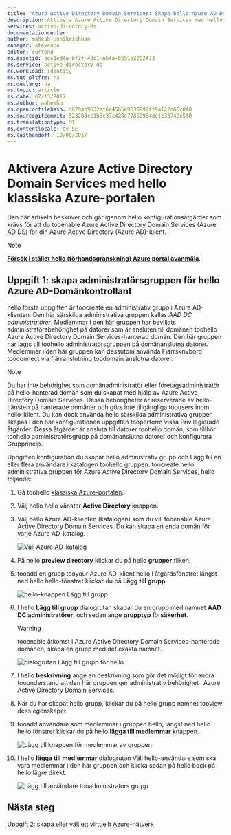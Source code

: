 ```yaml
---
title: "Azure Active Directory Domain Services: Skapa hello Azure AD DC-administratörsgruppen | Microsoft Docs"
description: Aktivera Azure Active Directory Domain Services med hello klassiska Azure-portalen
services: active-directory-ds
documentationcenter: 
author: mahesh-unnikrishnan
manager: stevenpo
editor: curtand
ms.assetid: ace1ed4a-bf7f-43c1-a64a-6b51a2202473
ms.service: active-directory-ds
ms.workload: identity
ms.tgt_pltfrm: na
ms.devlang: na
ms.topic: article
ms.date: 07/13/2017
ms.author: maheshu
ms.openlocfilehash: d629ab9632ef6a45b549630999ff9a122d60c040
ms.sourcegitcommit: 523283cc1b3c37c428e77850964dc1c33742c5f0
ms.translationtype: MT
ms.contentlocale: sv-SE
ms.lasthandoff: 10/06/2017
---
```

# <a name="enable-azure-active-directory-domain-services-using-hello-azure-classic-portal"></a>Aktivera Azure Active Directory Domain Services med hello klassiska Azure-portalen
Den här artikeln beskriver och går igenom hello konfigurationsåtgärder som krävs för att du tooenable Azure Active Directory Domain Services (Azure AD DS) för din Azure Active Directory (Azure AD)-klient.

> [!NOTE]
> [**Försök i stället hello (förhandsgranskning) Azure portal avanmäla**](active-directory-ds-getting-started.md). 
>

## <a name="task-1-create-hello-azure-ad-dc-administrators-group"></a>Uppgift 1: skapa administratörsgruppen för hello Azure AD-Domänkontrollant
hello första uppgiften är toocreate en administrativ grupp i Azure AD-klienten. Den här särskilda administrativa gruppen kallas *AAD DC administratörer*. Medlemmar i den här gruppen har beviljats administratörsbehörighet på datorer som är ansluten till domänen toohello Azure Active Directory Domain Services-hanterad domän. Den här gruppen har lagts till toohello administratörsgruppen på domänanslutna datorer. Medlemmar i den här gruppen kan dessutom använda Fjärrskrivbord tooconnect via fjärranslutning toodomain anslutna datorer.  

> [!NOTE]
> Du har inte behörighet som domänadministratör eller företagsadministratör på hello-hanterad domän som du skapat med hjälp av Azure Active Directory Domain Services. Dessa behörigheter är reserverade av hello-tjänsten på hanterade domäner och görs inte tillgängliga toousers inom hello-klient. Du kan dock använda hello särskilda administrativa gruppen skapas i den här konfigurationen uppgiften tooperform vissa Privilegierade åtgärder. Dessa åtgärder är ansluta till datorer toohello domän, som tillhör toohello administratörsgrupp på domänanslutna datorer och konfigurera Grupprincip.
>

Uppgiften konfiguration du skapar hello administrativ grupp och Lägg till en eller flera användare i katalogen toohello gruppen. toocreate hello administrativa gruppen för Azure Active Directory Domain Services, hello följande:

1. Gå toohello [klassiska Azure-portalen](https://manage.windowsazure.com).
2. Välj hello hello vänster **Active Directory** knappen.
3. Välj hello Azure AD-klienten (katalogen) som du vill tooenable Azure Active Directory Domain Services. Du kan skapa en enda domän för varje Azure AD-katalog.

    ![Välj Azure AD-katalog](./media/active-directory-domain-services-getting-started/select-aad-directory.png)
4. På hello **preview directory** klickar du på hello **grupper** fliken.
5. tooadd en grupp tooyour Azure AD-klient hello i åtgärdsfönstret längst ned hello hello-fönstret klickar du på **Lägg till grupp**.

    ![hello-knappen Lägg till grupp](./media/active-directory-domain-services-getting-started/add-group-button.png)
6. I hello **Lägg till grupp** dialogrutan skapar du en grupp med namnet **AAD DC administratörer**, och sedan ange **grupptyp** för**säkerhet**.

   > [!WARNING]
   > tooenable åtkomst i Azure Active Directory Domain Services-hanterade domänen, skapa en grupp med det exakta namnet.
   >
   >

    ![dialogrutan Lägg till grupp för hello](./media/active-directory-domain-services-getting-started/create-admin-group.png)
7. I hello **beskrivning** ange en beskrivning som gör det möjligt för andra toounderstand att den här gruppen ger administrativ behörighet i Azure Active Directory Domain Services.
8. När du har skapat hello grupp, klickar du på hello grupp namnet tooview dess egenskaper.
9. tooadd användare som medlemmar i gruppen hello, längst ned hello hello fönstret klickar du på hello **lägga till medlemmar** knappen.

    ![Lägg till knappen för medlemmar av gruppen](./media/active-directory-domain-services-getting-started/add-group-members-button.png)
10. I hello **lägga till medlemmar** dialogrutan Välj hello-användare som ska vara medlemmar i den här gruppen och klicka sedan på hello bock på hello lägre direkt.

    ![Lägg till användare tooadministrators grupp](./media/active-directory-domain-services-getting-started/add-group-members.png)


## <a name="next-step"></a>Nästa steg
[Uppgift 2: skapa eller välj ett virtuellt Azure-nätverk](active-directory-ds-getting-started-vnet.md)
